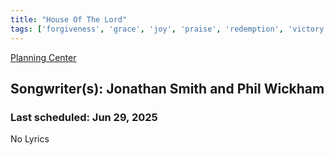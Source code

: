 ```yaml
---
title: "House Of The Lord"
tags: ['forgiveness', 'grace', 'joy', 'praise', 'redemption', 'victory', 'worship']
---
```


[Planning Center](https://services.planningcenteronline.com/songs/26163751)

## Songwriter(s): Jonathan Smith and Phil Wickham
### Last scheduled: Jun 29, 2025          

No Lyrics

